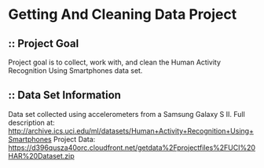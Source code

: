 # Getting And Cleaning Data Project

## :: Project Goal
  
  Project goal is to collect, work with, and clean the Human Activity Recognition Using Smartphones data set.

## :: Data Set Information
  
  Data set collected using accelerometers from a Samsung Galaxy S II.
  Full description at:
  http://archive.ics.uci.edu/ml/datasets/Human+Activity+Recognition+Using+Smartphones
  Project Data:
  https://d396qusza40orc.cloudfront.net/getdata%2Fprojectfiles%2FUCI%20HAR%20Dataset.zip 
